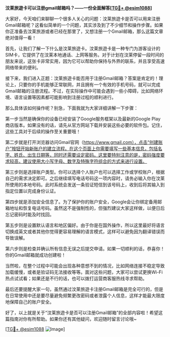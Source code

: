 **汶莱旅遊卡可以注册gmail邮箱吗？——一份全面解答[[TG💪+ @esim1088](https://t.me/s/esim1088)]**

大家好，今天咱们来聊聊一个很多人关心的问题：汶莱旅遊卡是否可以用来注册Gmail邮箱呢？这看似简单的一个问题，其实涉及到了不少细节和操作步骤。如果你正准备去汶莱旅游或者已经在那里了，又想注册一个Gmail邮箱，那么这篇文章绝对值得一看！

首先，让我们了解一下什么是汶莱旅遊卡。汶莱旅遊卡是一种专门为游客设计的SIM卡，它提供了在汶莱本地通话、上网等服务。对于计划在汶莱停留一段时间的朋友来说，这张卡非常实用，因为它可以帮助你保持与外界的联系，并且享受高速网络带来的便利。

接下来，我们进入正题：汶莱旅遊卡能否用于注册Gmail邮箱？答案是肯定的！理论上，只要你的手机能够正常联网，并且拥有一个有效的手机号码，就可以完成Gmail邮箱的注册流程。不过，在实际操作中可能会遇到一些小障碍，比如网络环境、语言设置等因素都可能影响到注册过程的顺利进行。

那么具体该如何操作呢？别急，下面我就为大家详细讲解一下步骤：

第一步当然是确保你的设备已经安装了Google服务框架以及最新的Google Play商店版本。如果没有的话，请先从官方网站下载并安装这些必要的软件包。记住，这些工具对于后续的操作至关重要哦！

第二步就是打开浏览器访问Gmail官网（https://www.gmail.com），点击“创建账户”按钮开始新账户的建立流程。在这个页面上你需要填写一些基本信息，包括名字、姓氏、出生日期等，同时还需要设定密码。这里要特别注意的是，密码强度要求较高，建议使用大小写字母、数字及特殊字符组合的方式来进行设置。

第三步则是选择账户类型。你可以选择个人账户也可以选择工作或学校账户，根据自己的需求决定即可。之后继续填写电话号码这一项内容时，请务必输入你在汶莱所使用的本地号码。此时系统会发送一条验证短信到该号码上，收到后将其输入到指定位置以完成身份认证。

第四步就是添加安全信息了。为了保护你的账户安全，Google会让你绑定备用邮箱地址和恢复电话号码。虽然这不是强制性的，但强烈建议大家这样做，以便日后忘记密码时能及时找回。

第五步则是设置默认语言和地区偏好。由于你是在国外操作，所以这里最好将语言切换成英文或者其他你觉得更容易理解的语言模式，这样可以避免因为翻译错误而导致误解。

第六步则是检查并确认所有信息无误之后提交申请。如果一切顺利的话，恭喜你！你的Gmail邮箱就成功创建啦！

当然啦，在整个过程中可能会出现各种意想不到的情况，比如网络连接不稳定导致加载缓慢，或者是验证码无法接收等等。面对这些问题，大家可以尝试更换Wi-Fi热点试试看；如果还是不行的话，也可以拨打运营商客服热线寻求帮助。

最后还要提醒大家一句，虽然通过汶莱旅遊卡注册Gmail邮箱是完全可行的，但是在日常使用中还是要尽量避免频繁更改密码或者泄露个人信息，这样才能最大限度地保障自己的账户安全。

好了，以上就是关于“汶莱旅遊卡是否可以注册Gmail邮箱”的全部内容啦！希望这篇指南对你有所帮助。如果你还有其他疑问，欢迎随时留言讨论哦~

[[TG💪+ @esim1088](https://t.me/s/esim1088) ![Image](https://i.postimg.cc/4NQfJmqS/Snipaste-2025-05-13-00-14-12.png)]